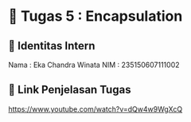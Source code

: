 # 📁 Tugas 5 : Encapsulation

## 👤 Identitas Intern
Nama : Eka Chandra Winata
NIM  : 235150607111002

## 🔗 Link Penjelasan Tugas

https://www.youtube.com/watch?v=dQw4w9WgXcQ

